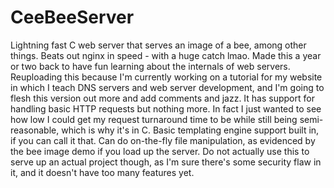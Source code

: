 # CeeBeeServer
Lightning fast C web server that serves an image of a bee, among other things. Beats out nginx in speed - with a huge catch lmao. Made this a year or two back to have fun learning about the internals of web servers. Reuploading this because I'm currently working on a tutorial for my website in which I teach DNS servers and web server development, and I'm going to flesh this version out more and add comments and jazz. It has support for handling basic HTTP requests but nothing more. In fact I just wanted to see how low I could get my request turnaround time to be while still being semi-reasonable, which is why it's in C. Basic templating engine support built in, if you can call it that. Can do on-the-fly file manipulation, as evidenced by the bee image demo if you load up the server. Do not actually use this to serve up an actual project though, as I'm sure there's some security flaw in it, and it doesn't have too many features yet.
